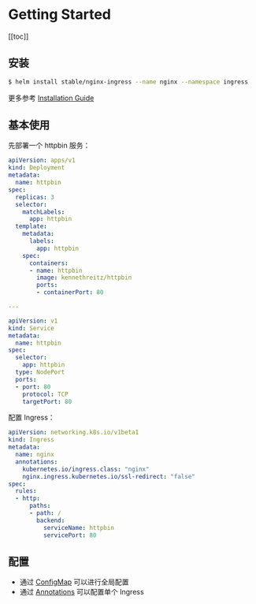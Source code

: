 # Getting Started

[[toc]]

## 安装

```bash
$ helm install stable/nginx-ingress --name nginx --namespace ingress
```

更多参考 [Installation Guide](https://kubernetes.github.io/ingress-nginx/deploy/)

## 基本使用

先部署一个 httpbin 服务：

```yaml
apiVersion: apps/v1
kind: Deployment
metadata:
  name: httpbin
spec:
  replicas: 3
  selector:
    matchLabels:
      app: httpbin
  template:
    metadata:
      labels:
        app: httpbin
    spec:
      containers:
      - name: httpbin
        image: kennethreitz/httpbin
        ports:
        - containerPort: 80

---

apiVersion: v1
kind: Service
metadata:
  name: httpbin
spec:
  selector:
    app: httpbin
  type: NodePort
  ports:
  - port: 80
    protocol: TCP
    targetPort: 80
```

配置 Ingress：

```yaml
apiVersion: networking.k8s.io/v1beta1
kind: Ingress
metadata:
  name: nginx
  annotations:
    kubernetes.io/ingress.class: "nginx"
    nginx.ingress.kubernetes.io/ssl-redirect: "false"
spec:
  rules:
  - http:
      paths:
      - path: /
        backend:
          serviceName: httpbin
          servicePort: 80
```

## 配置

- 通过 [ConfigMap](./configmap.md) 可以进行全局配置
- 通过 [Annotations](./annotations.md) 可以配置单个 Ingress